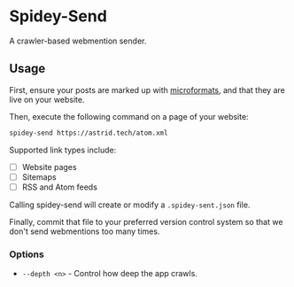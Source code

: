 # Spidey-Send

A crawler-based webmention sender.

## Usage

First, ensure your posts are marked up with [microformats](https://microformats.org/wiki/Main_Page), and that they are live on your website.

Then, execute the following command on a page of your website:

```sh
spidey-send https://astrid.tech/atom.xml
```

Supported link types include:

- [ ] Website pages
- [ ] Sitemaps
- [ ] RSS and Atom feeds

Calling spidey-send will create or modify a `.spidey-sent.json` file. 

Finally, commit that file to your preferred version control system so that we don't send webmentions too many times.

### Options

- `--depth <n>` - Control how deep the app crawls.

